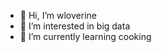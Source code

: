 - 👋 Hi, I’m wloverine
- 👀 I’m interested in big data
- 🌱 I’m currently learning cooking

<!---
wloverine/wloverine is a ✨ special ✨ repository because its `README.md` (this file) appears on your GitHub profile.
You can click the Preview link to take a look at your changes.
--->
